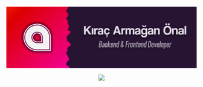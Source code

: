 ![Banner](https://raw.githubusercontent.com/TheArmagan/TheArmagan/master/armagan_programmer_banner.png)
<p align="center">
<img src="https://counter.armagan.rest/render/rule34/github?pad=8"></img>
</p>
